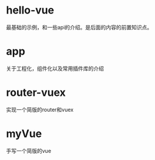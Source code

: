 # hello-vue
最基础的示例，和一些api的介绍。是后面的内容的前置知识点。

# app
关于工程化，组件化以及常用插件库的介绍
# router-vuex
实现一个简版的router和vuex
# myVue
手写一个简版的vue